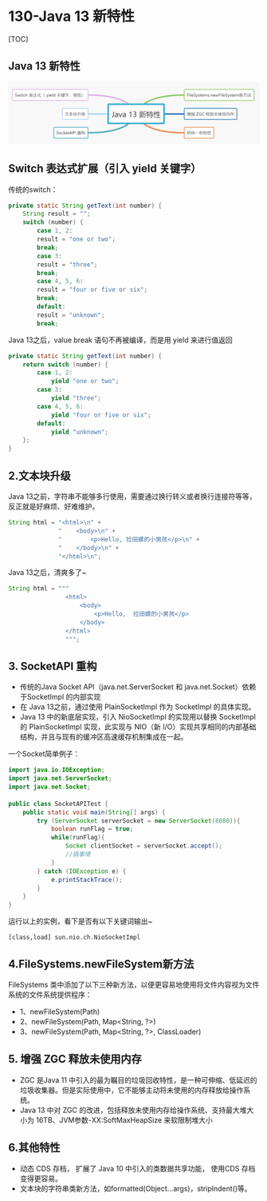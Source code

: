 # 130-Java 13 新特性

[TOC]

## Java 13 新特性

![image-20220502214440466](assets/image-20220502214440466.png)

## Switch 表达式扩展（引入 yield 关键字）

传统的switch：

```java
private static String getText(int number) {
    String result = "";
    switch (number) {
        case 1, 2:
        result = "one or two";
        break;
        case 3:
        result = "three";
        break;
        case 4, 5, 6:
        result = "four or five or six";
        break;
        default:
        result = "unknown";
        break;
```

Java 13之后，value break 语句不再被编译，而是用 yield 来进行值返回

```java
private static String getText(int number) {
    return switch (number) {
        case 1, 2:
            yield "one or two";
        case 3:
            yield "three";
        case 4, 5, 6:
            yield "four or five or six";
        default:
            yield "unknown";
    };
}
```

## 2.文本块升级

Java 13之前，字符串不能够多行使用，需要通过换行转义或者换行连接符等等，反正就是好麻烦、好难维护。

```java
String html = "<html>\n" +
              "    <body>\n" +
              "        <p>Hello, 捡田螺的小男孩</p>\n" +
              "    </body>\n" +
              "</html>\n";
```

Java 13之后，清爽多了~

```java
String html = """
                <html>
                    <body>
                        <p>Hello,  捡田螺的小男孩</p>
                    </body>
                </html>
                """;
```

## 3. SocketAPI 重构

- 传统的Java Socket API（java.net.ServerSocket 和 java.net.Socket）依赖于SocketImpl 的内部实现
- 在 Java 13之前，通过使用 PlainSocketImpl 作为 SocketImpl 的具体实现。
- Java 13 中的新底层实现，引入 NioSocketImpl 的实现用以替换 SocketImpl 的 PlainSocketImpl 实现，此实现与 NIO（新 I/O）实现共享相同的内部基础结构，并且与现有的缓冲区高速缓存机制集成在一起。

一个Socket简单例子：

```java
import java.io.IOException;
import java.net.ServerSocket;
import java.net.Socket;

public class SocketAPITest {
    public static void main(String[] args) {
        try (ServerSocket serverSocket = new ServerSocket(8080)){
            boolean runFlag = true;
            while(runFlag){
                Socket clientSocket = serverSocket.accept();
                //搞事情
            }
        } catch (IOException e) {
            e.printStackTrace();
        }
    }
}
```

运行以上的实例，看下是否有以下关键词输出~

```
[class,load] sun.nio.ch.NioSocketImpl
```

## 4.FileSystems.newFileSystem新方法

FileSystems 类中添加了以下三种新方法，以便更容易地使用将文件内容视为文件系统的文件系统提供程序：

- 1、newFileSystem(Path)
- 2、newFileSystem(Path, Map<String, ?>)
- 3、newFileSystem(Path, Map<String, ?>, ClassLoader)

## 5. 增强 ZGC 释放未使用内存

- ZGC 是Java 11 中引入的最为瞩目的垃圾回收特性，是一种可伸缩、低延迟的垃圾收集器。但是实际使用中，它不能够主动将未使用的内存释放给操作系统。
- Java 13 中对 ZGC 的改进，包括释放未使用内存给操作系统、支持最大堆大小为 16TB、JVM参数-XX:SoftMaxHeapSize 来软限制堆大小

## 6.其他特性

- 动态 CDS 存档， 扩展了 Java 10 中引入的类数据共享功能， 使用CDS 存档变得更容易。
- 文本块的字符串类新方法，如formatted(Object…args)，stripIndent()等。